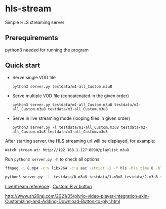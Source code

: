 # hls-stream
Simple HLS streaming server

## Prerequirements
python3 needed for running the program

## Quick start
* Serve single VOD file

   `python3 server.py testdata/m1-all_Custom.m3u8`

* Serve multiple VOD file (concatenated in the given order)

  `python3 server.py testdata/m1-all_Custom.m3u8 testdata/m2-all_Custom.m3u8 testdata/m3-all_Custom.m3u8`
 
* Serve in live streaming mode (looping files in given order)

  `python3 server.py -l testdata/m1-all_Custom.m3u8 testdata/m2-all_Custom.m3u8 testdata/m3-all_Custom.m3u8`
  
After starting server, the HLS streaming url will be displayed, for example:

  `Watch stream at: http://192.168.1.127:8000/playlist.m3u8`

Run `python3 server.py -h` to check all options

```bash
ffmpeg -i 8.mp4 -c:v libx264 -c:a aac -strict -2 -f hls -hls_time 8 -hls_list_size 0 -hls_segment_filename "frag-%d.ts" index.m3u8
```

```bash
python3 server.py -l  testdata/0.m3u8 testdata/1.m3u8 testdata/2.m3u8 testdata/3.m3u8 testdata/4.m3u8 testdata/5.m3u8 testdata/6.m3u8 testdata/7.m3u8 testdata/8.m3u8
```

[LiveStream reference](https://livepush.io/hls-player/index.html)
.
[Custom Plyr button](https://dev.to/sh20raj/how-to-integrate-plyrios-video-player-with-custom-controls-10jp)

http://www.sh20raj.com/2021/05/plyrio-video-player-integration-skin-Customizing-and-Adding-Download-Button-to-plyr.html